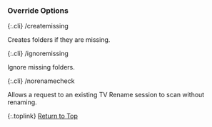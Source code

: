 <!-- START OVERRIDE OPTIONS ----------------- -->
### Override Options

{:.cli}
/createmissing

Creates folders if they are missing.

{:.cli}
/ignoremissing

Ignore missing folders.

{:.cli}
/norenamecheck

Allows a request to an existing TV&nbsp;Rename session to scan without renaming.

{:.toplink}
[Return to Top]()
<!-- END OVERIDE OPTIONS -------------------- -->
